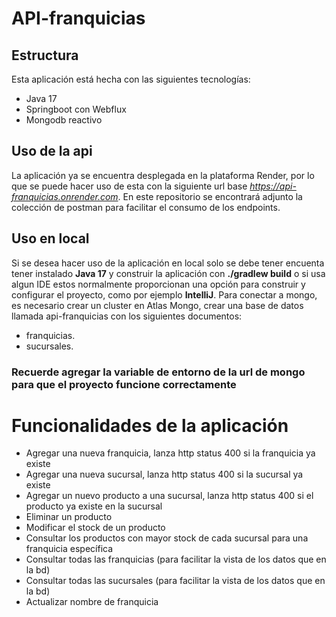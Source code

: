 # API-franquicias

## Estructura
Esta aplicación está hecha con las siguientes tecnologías:
- Java 17
- Springboot con Webflux
- Mongodb reactivo

## Uso de la api
La aplicación ya se encuentra desplegada en la plataforma Render, por lo que se puede hacer uso de esta con la siguiente url base *https://api-franquicias.onrender.com*. En este repositorio se encontrará adjunto la colección de postman para facilitar el consumo de los endpoints.

## Uso en local
Si se desea hacer uso de la aplicación en local solo se debe tener encuenta tener instalado **Java 17** y construir la aplicación con **./gradlew build** o si usa algun IDE estos normalmente proporcionan una opción para construir y configurar el proyecto, como por ejemplo **IntelliJ**. Para conectar a mongo, es necesario crear un cluster en Atlas Mongo, crear una base de datos llamada api-franquicias con los siguientes documentos:
- franquicias.
- sucursales.

### **Recuerde agregar la variable de entorno de la url de mongo para que el proyecto funcione correctamente**

# Funcionalidades de la aplicación
- Agregar una nueva franquicia, lanza http status 400 si la franquicia ya existe
- Agregar una nueva sucursal, lanza http status 400 si la sucursal ya existe
- Agregar un nuevo producto a una sucursal, lanza http status 400 si el producto ya existe en la sucursal
- Eliminar un producto
- Modificar el stock de un producto
- Consultar los productos con mayor stock de cada sucursal para una franquicia específica
- Consultar todas las franquicias (para facilitar la vista de los datos que en la bd)
- Consultar todas las sucursales (para facilitar la vista de los datos que en la bd)
- Actualizar nombre de franquicia
